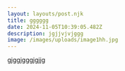 ```yaml
---
layout: layouts/post.njk
title: gggggg
date: 2024-11-05T10:39:05.482Z
description: jgjjvjvjggg
image: /images/uploads/image1hh.jpg
---
```

g﻿jggjgggjgjjg